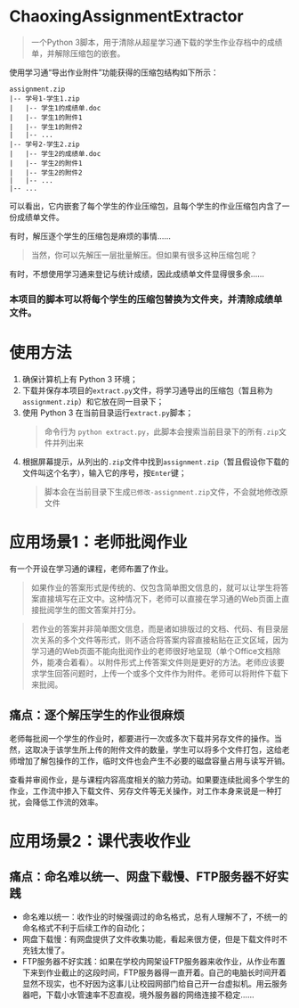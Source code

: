 # ChaoxingAssignmentExtractor
> 一个Python 3脚本，用于清除从超星学习通下载的学生作业存档中的成绩单，并解除压缩包的嵌套。

使用学习通“导出作业附件”功能获得的压缩包结构如下所示：
```
assignment.zip
|-- 学号1-学生1.zip
|   |-- 学生1的成绩单.doc
|   |-- 学生1的附件1
|   |-- 学生1的附件2
|   |-- ...
|-- 学号2-学生2.zip
|   |-- 学生2的成绩单.doc
|   |-- 学生2的附件1
|   |-- 学生2的附件2
|   |-- ...
|-- ...
```

可以看出，它内嵌套了每个学生的作业压缩包，且每个学生的作业压缩包内含了一份成绩单文件。

有时，解压逐个学生的压缩包是麻烦的事情……

> 当然，你可以先解压一层批量解压。但如果有很多这种压缩包呢？

有时，不想使用学习通来登记与统计成绩，因此成绩单文件显得很多余……

### 本项目的脚本可以将每个学生的压缩包替换为文件夹，并清除成绩单文件。

# 使用方法
1. 确保计算机上有 Python 3 环境；
2. 下载并保存本项目的`extract.py`文件，将学习通导出的压缩包（暂且称为`assignment.zip`）和它放在同一目录下；
3. 使用 Python 3 在当前目录运行`extract.py`脚本；
    >命令行为 `python extract.py`，此脚本会搜索当前目录下的所有`.zip`文件并列出来
4. 根据屏幕提示，从列出的`.zip`文件中找到`assignment.zip`（暂且假设你下载的文件叫这个名字），输入它的序号，按`Enter`键；
    >脚本会在当前目录下生成`已修改-assignment.zip`文件，不会就地修改原文件

# 应用场景1：老师批阅作业

有一个开设在学习通的课程，老师布置了作业。

>如果作业的答案形式是传统的、仅包含简单图文信息的，就可以让学生将答案直接填写在正文中。这种情况下，老师可以直接在学习通的Web页面上直接批阅学生的图文答案并打分。

>若作业的答案并非简单图文信息，而是诸如排版过的文档、代码、有目录层次关系的多个文件等形式，则不适合将答案内容直接粘贴在正文区域，因为学习通的Web页面不能向批阅作业的老师很好地呈现（单个Office文档除外，能凑合着看）。以附件形式上传答案文件则是更好的方法。老师应该要求学生回答问题时，上传一个或多个文件作为附件。老师可以将附件下载下来批阅。

## 痛点：逐个解压学生的作业很麻烦

老师每批阅一个学生的作业时，都要进行一次或多次下载并另存文件的操作。当然，这取决于该学生所上传的附件文件的数量，学生可以将多个文件打包，这给老师增加了解包操作的工作，临时文件也会产生不必要的磁盘容量占用与读写开销。

查看并审阅作业，是与课程内容高度相关的脑力劳动。如果要连续批阅多个学生的作业，工作流中掺入下载文件、另存文件等无关操作，对工作本身来说是一种打扰，会降低工作流的效率。

# 应用场景2：课代表收作业
## 痛点：命名难以统一、网盘下载慢、FTP服务器不好实践

- 命名难以统一：收作业的时候强调过的命名格式，总有人理解不了，不统一的命名格式不利于后续工作的自动化；
- 网盘下载慢：有网盘提供了文件收集功能，看起来很方便，但是下载文件时不充钱太慢了。
- FTP服务器不好实践：如果在学校内网架设FTP服务器来收作业，从作业布置下来到作业截止的这段时间，FTP服务器得一直开着。自己的电脑长时间开着显然不现实，也不好因为这事儿让校园网部门给自己开一台虚拟机。用云服务器吧，下载小水管速率不忍直视，境外服务器的网络连接不稳定……